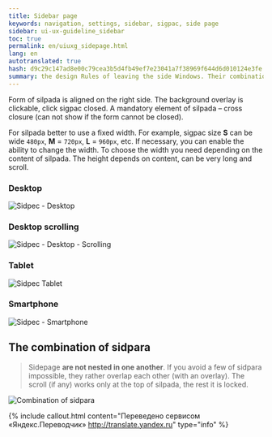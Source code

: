 ```yaml
---
title: Sidebar page
keywords: navigation, settings, sidebar, sigpac, side page
sidebar: ui-ux-guideline_sidebar
toc: true
permalink: en/uiuxg_sidepage.html
lang: en
autotranslated: true
hash: d9c29c147ad8e00c79cea3b5d4fb49ef7e23041a7f38969f644d6d010124e3fe
summary: the design Rules of leaving the side Windows. Their combination and order of appearance.
---
```


Form of silpada is aligned on the right side. The background overlay is clickable, click sigpac closed. A mandatory element of silpada – cross closure (can not show if the form cannot be closed).

For silpada better to use a fixed width. For example, sigpac size **S** can be wide `480px`, **M** = `720px`, **L** = `960px`, etc. If necessary, you can enable the ability to change the width. To choose the width you need depending on the content of silpada. The height depends on content, can be very long and scroll.

### Desktop

![Sidpec - Desktop](/images/pages/guides/ui-ux-guideline/uiuxg_sidepage/1.png)

### Desktop scrolling

![Sidpec - Desktop - Scrolling](/images/pages/guides/ui-ux-guideline/uiuxg_sidepage/4.png)

### Tablet

![Sidpec Tablet](/images/pages/guides/ui-ux-guideline/uiuxg_sidepage/2.png)

### Smartphone

![Sidpec - Smartphone](/images/pages/guides/ui-ux-guideline/uiuxg_sidepage/3.png)

## The combination of sidpara

> Sidepage **are not nested in one another**. If you avoid a few of sidpara impossible, they rather overlap each other (with an overlay). The scroll (if any) works only at the top of silpada, the rest it is locked.

![Combination of sidpara](/images/pages/guides/ui-ux-guideline/uiuxg_sidepage/5.png)



{% include callout.html content="Переведено сервисом «Яндекс.Переводчик» <http://translate.yandex.ru>" type="info" %}